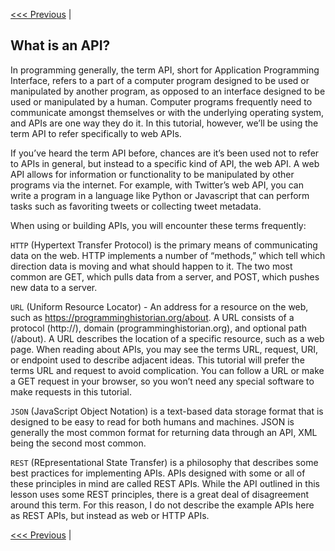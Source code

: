 [<<< Previous](introduction.md) | 

## What is an API?

In programming generally, the term API, short for Application Programming Interface, refers to a part of a computer program designed to be used or manipulated by another program, as opposed to an interface designed to be used or manipulated by a human. Computer programs frequently need to communicate amongst themselves or with the underlying operating system, and APIs are one way they do it. In this tutorial, however, we’ll be using the term API to refer specifically to web APIs.

If you’ve heard the term API before, chances are it’s been used not to refer to APIs in general, but instead to a specific kind of API, the web API. A web API allows for information or functionality to be manipulated by other programs via the internet. For example, with Twitter’s web API, you can write a program in a language like Python or Javascript that can perform tasks such as favoriting tweets or collecting tweet metadata.

When using or building APIs, you will encounter these terms frequently:

`HTTP` (Hypertext Transfer Protocol) is the primary means of communicating data on the web. HTTP implements a number of “methods,” which tell which direction data is moving and what should happen to it. The two most common are GET, which pulls data from a server, and POST, which pushes new data to a server.

`URL` (Uniform Resource Locator) - An address for a resource on the web, such
as https://programminghistorian.org/about. A URL consists of a protocol (http://), domain (programminghistorian.org), and optional path (/about). A URL describes the location of a specific resource, such as a web page. When reading about APIs, you may see the terms URL, request, URI, or endpoint used to describe adjacent ideas. This tutorial will prefer the terms URL and request to avoid complication. You can follow a URL or make a GET request in your browser, so you won’t need any special software to make requests in this tutorial.

`JSON` (JavaScript Object Notation) is a text-based data storage format that is designed to be easy to read for both humans and machines. JSON is generally the most common format for returning data through an API, XML being the second most common.

`REST` (REpresentational State Transfer) is a philosophy that describes some best practices for implementing APIs. APIs designed with some or all of these principles in mind are called REST APIs. While the API outlined in this lesson uses some REST principles, there is a great deal of disagreement around this term. For this reason, I do not describe the example APIs here as REST APIs, but instead as web or HTTP APIs.

[<<< Previous](introduction.md) | 
